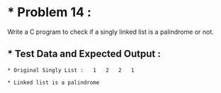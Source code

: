 # * Problem 14 :

Write a C program to check if a singly linked list is a palindrome or not.

## * Test Data and Expected Output :

    * Original Singly List :   1   2   2   1 

    * Linked list is a palindrome